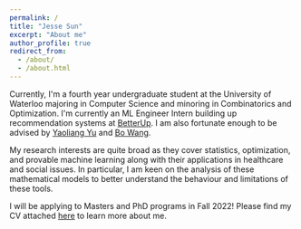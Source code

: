 ```yaml
---
permalink: /
title: "Jesse Sun"
excerpt: "About me"
author_profile: true
redirect_from: 
  - /about/
  - /about.html
---
```

Currently, I'm a fourth year undergraduate student at the University of Waterloo majoring in Computer Science and minoring in Combinatorics and Optimization. I'm currently an ML Engineer Intern building up recommendation systems at [BetterUp](https://betterup.com). I am also fortunate enough to be advised by [Yaoliang Yu](https://cs.uwaterloo.ca/~y328yu/) and [Bo Wang](https://wanglab.ml/). 

My research interests are quite broad as they cover statistics, optimization, and provable machine learning along with their applications in healthcare and social issues. In particular, I am keen on the analysis of these mathematical models to better understand the behaviour and limitations of these tools.  

I will be applying to Masters and PhD programs in Fall 2022! Please find my CV attached [here]() to learn more about me.
